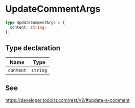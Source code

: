 # UpdateCommentArgs

```ts
type UpdateCommentArgs = {
  content: string;
};
```

## Type declaration

| Name | Type |
| ------ | ------ |
| <a id="content"></a> `content` | `string` |

## See

https://developer.todoist.com/rest/v2/#update-a-comment
